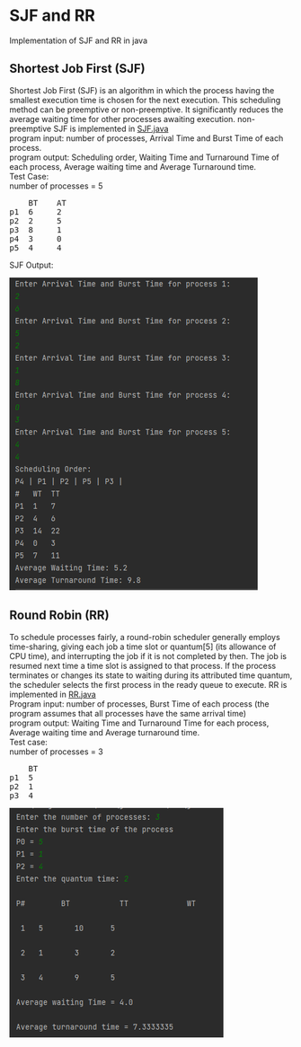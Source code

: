 # SJF and RR
Implementation of SJF and RR in java
## Shortest Job First (SJF)
Shortest Job First (SJF) is an algorithm in which the process having the smallest execution time is chosen for the next execution. This scheduling method can be preemptive or non-preemptive. It significantly reduces the average waiting time for other processes awaiting execution.
non-preemptive SJF is implemented in <a href ="https://github.com/nouranabdlsalam/SJF-RR/blob/main/OS/src/SJF.java"> SJF.java </a>  
program input: number of processes, Arrival Time and Burst Time of each process.  
program output: Scheduling order, Waiting Time and Turnaround Time of each process, Average waiting time and Average Turnaround time.  
Test Case:  
number of processes = 5   
<pre>
    BT    AT              
p1  6     2           
p2  2     5       
p3  8     1       
p4  3     0       
p5  4     4  
</pre>

SJF Output:

![My_Image](SJFoutput.png)

## Round Robin (RR)
To schedule processes fairly, a round-robin scheduler generally employs time-sharing, giving each job a time slot or quantum[5] (its allowance of CPU time), and interrupting the job if it is not completed by then. The job is resumed next time a time slot is assigned to that process. If the process terminates or changes its state to waiting during its attributed time quantum, the scheduler selects the first process in the ready queue to execute.
RR is implemented in <a href="https://github.com/nouranabdlsalam/SJF-RR/blob/main/OS/src/RR.java">RR.java</a>  
Program input: number of processes, Burst Time of each process (the program assumes that all processes have the same arrival time)  
program output: Waiting Time and Turnaround Time for each process, Average waiting time and Average turnaround time.    
Test case:  
number of processes = 3  
<pre>
    BT    
p1  5    
p2  1    
p3  4      
</pre>

![My_Image](RRoutput.png)

